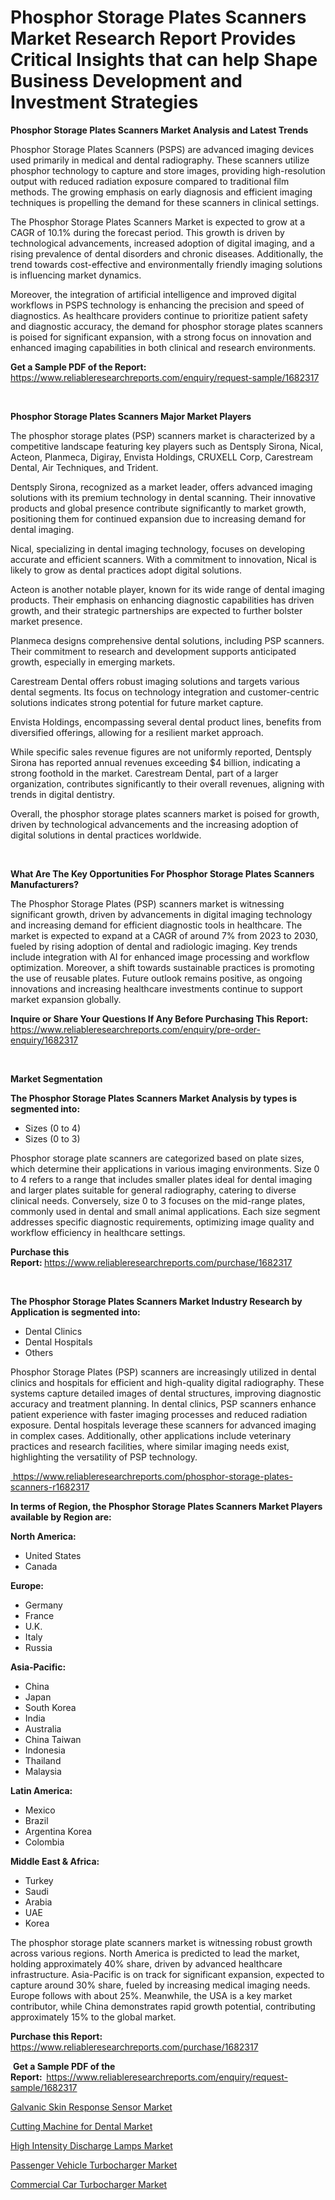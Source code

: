 <p><h1>Phosphor Storage Plates Scanners Market Research Report Provides Critical Insights that can help Shape Business Development and Investment Strategies</h1></p><p><strong>Phosphor Storage Plates Scanners Market Analysis and Latest Trends</strong></p>
<p><p>Phosphor Storage Plates Scanners (PSPS) are advanced imaging devices used primarily in medical and dental radiography. These scanners utilize phosphor technology to capture and store images, providing high-resolution output with reduced radiation exposure compared to traditional film methods. The growing emphasis on early diagnosis and efficient imaging techniques is propelling the demand for these scanners in clinical settings.</p><p>The Phosphor Storage Plates Scanners Market is expected to grow at a CAGR of 10.1% during the forecast period. This growth is driven by technological advancements, increased adoption of digital imaging, and a rising prevalence of dental disorders and chronic diseases. Additionally, the trend towards cost-effective and environmentally friendly imaging solutions is influencing market dynamics. </p><p>Moreover, the integration of artificial intelligence and improved digital workflows in PSPS technology is enhancing the precision and speed of diagnostics. As healthcare providers continue to prioritize patient safety and diagnostic accuracy, the demand for phosphor storage plates scanners is poised for significant expansion, with a strong focus on innovation and enhanced imaging capabilities in both clinical and research environments.</p></p>
<p><strong>Get a Sample PDF of the Report:&nbsp;</strong> <a href="https://www.reliableresearchreports.com/enquiry/request-sample/1682317?utm_campaign=5&utm_medium=2&utm_source=Github&utm_content=ia&utm_term=01102024&utm_id=phosphor-storage-plates-scanners">https://www.reliableresearchreports.com/enquiry/request-sample/1682317</a></p>
<p>&nbsp;</p>
<p><strong>Phosphor Storage Plates Scanners Major Market Players</strong></p>
<p><p>The phosphor storage plates (PSP) scanners market is characterized by a competitive landscape featuring key players such as Dentsply Sirona, Nical, Acteon, Planmeca, Digiray, Envista Holdings, CRUXELL Corp, Carestream Dental, Air Techniques, and Trident. </p><p>Dentsply Sirona, recognized as a market leader, offers advanced imaging solutions with its premium technology in dental scanning. Their innovative products and global presence contribute significantly to market growth, positioning them for continued expansion due to increasing demand for dental imaging.</p><p>Nical, specializing in dental imaging technology, focuses on developing accurate and efficient scanners. With a commitment to innovation, Nical is likely to grow as dental practices adopt digital solutions.</p><p>Acteon is another notable player, known for its wide range of dental imaging products. Their emphasis on enhancing diagnostic capabilities has driven growth, and their strategic partnerships are expected to further bolster market presence.</p><p>Planmeca designs comprehensive dental solutions, including PSP scanners. Their commitment to research and development supports anticipated growth, especially in emerging markets.</p><p>Carestream Dental offers robust imaging solutions and targets various dental segments. Its focus on technology integration and customer-centric solutions indicates strong potential for future market capture.</p><p>Envista Holdings, encompassing several dental product lines, benefits from diversified offerings, allowing for a resilient market approach.</p><p>While specific sales revenue figures are not uniformly reported, Dentsply Sirona has reported annual revenues exceeding $4 billion, indicating a strong foothold in the market. Carestream Dental, part of a larger organization, contributes significantly to their overall revenues, aligning with trends in digital dentistry.</p><p>Overall, the phosphor storage plates scanners market is poised for growth, driven by technological advancements and the increasing adoption of digital solutions in dental practices worldwide.</p></p>
<p>&nbsp;</p>
<p><strong>What Are The Key Opportunities For Phosphor Storage Plates Scanners Manufacturers?</strong></p>
<p><p>The Phosphor Storage Plates (PSP) scanners market is witnessing significant growth, driven by advancements in digital imaging technology and increasing demand for efficient diagnostic tools in healthcare. The market is expected to expand at a CAGR of around 7% from 2023 to 2030, fueled by rising adoption of dental and radiologic imaging. Key trends include integration with AI for enhanced image processing and workflow optimization. Moreover, a shift towards sustainable practices is promoting the use of reusable plates. Future outlook remains positive, as ongoing innovations and increasing healthcare investments continue to support market expansion globally.</p></p>
<p><strong>Inquire or Share Your Questions If Any Before Purchasing This Report:</strong> <a href="https://www.reliableresearchreports.com/enquiry/pre-order-enquiry/1682317?utm_campaign=5&utm_medium=2&utm_source=Github&utm_content=ia&utm_term=01102024&utm_id=phosphor-storage-plates-scanners">https://www.reliableresearchreports.com/enquiry/pre-order-enquiry/1682317</a></p>
<p>&nbsp;</p>
<p><strong>Market Segmentation</strong></p>
<p><strong>The Phosphor Storage Plates Scanners Market Analysis by types is segmented into:</strong></p>
<p><ul><li>Sizes (0 to 4)</li><li>Sizes (0 to 3)</li></ul></p>
<p><p>Phosphor storage plate scanners are categorized based on plate sizes, which determine their applications in various imaging environments. Size 0 to 4 refers to a range that includes smaller plates ideal for dental imaging and larger plates suitable for general radiography, catering to diverse clinical needs. Conversely, size 0 to 3 focuses on the mid-range plates, commonly used in dental and small animal applications. Each size segment addresses specific diagnostic requirements, optimizing image quality and workflow efficiency in healthcare settings.</p></p>
<p><strong>Purchase this Report:&nbsp;</strong><a href="https://www.reliableresearchreports.com/purchase/1682317?utm_campaign=5&utm_medium=2&utm_source=Github&utm_content=ia&utm_term=01102024&utm_id=phosphor-storage-plates-scanners">https://www.reliableresearchreports.com/purchase/1682317</a></p>
<p>&nbsp;</p>
<p><strong>The Phosphor Storage Plates Scanners Market Industry Research by Application is segmented into:</strong></p>
<p><ul><li>Dental Clinics</li><li>Dental Hospitals</li><li>Others</li></ul></p>
<p><p>Phosphor Storage Plates (PSP) scanners are increasingly utilized in dental clinics and hospitals for efficient and high-quality digital radiography. These systems capture detailed images of dental structures, improving diagnostic accuracy and treatment planning. In dental clinics, PSP scanners enhance patient experience with faster imaging processes and reduced radiation exposure. Dental hospitals leverage these scanners for advanced imaging in complex cases. Additionally, other applications include veterinary practices and research facilities, where similar imaging needs exist, highlighting the versatility of PSP technology.</p></p>
<p><a href="https://www.reliableresearchreports.com/phosphor-storage-plates-scanners-r1682317?utm_campaign=5&utm_medium=2&utm_source=Github&utm_content=ia&utm_term=01102024&utm_id=phosphor-storage-plates-scanners">&nbsp;https://www.reliableresearchreports.com/phosphor-storage-plates-scanners-r1682317</a></p>
<p><strong>In terms of Region, the Phosphor Storage Plates Scanners Market Players available by Region are:</strong></p>
<p>
    <p> <strong> North America: </strong>
        <ul>
            <li>United States</li>
            <li>Canada</li>
        </ul>
        </p> 
    <p> <strong> Europe: </strong>
        <ul>
            <li>Germany</li>
            <li>France</li>
            <li>U.K.</li>
            <li>Italy</li>
            <li>Russia</li>
        </ul>
        </p> 
    <p> <strong> Asia-Pacific: </strong>
        <ul>
            <li>China</li>
            <li>Japan</li>
            <li>South Korea</li>
            <li>India</li>
            <li>Australia</li>
            <li>China Taiwan</li>
            <li>Indonesia</li>
            <li>Thailand</li>
            <li>Malaysia</li>
        </ul>
        </p> 
    <p> <strong> Latin America: </strong>
        <ul>
            <li>Mexico</li>
            <li>Brazil</li>
            <li>Argentina Korea</li>
            <li>Colombia</li>
        </ul>
        </p> 
    <p> <strong> Middle East & Africa: </strong>
        <ul>
            <li>Turkey</li>
            <li>Saudi</li>
            <li>Arabia</li>
            <li>UAE</li>
            <li>Korea</li>
        </ul>
    </p>
    </p>
<p><p>The phosphor storage plate scanners market is witnessing robust growth across various regions. North America is predicted to lead the market, holding approximately 40% share, driven by advanced healthcare infrastructure. Asia-Pacific is on track for significant expansion, expected to capture around 30% share, fueled by increasing medical imaging needs. Europe follows with about 25%. Meanwhile, the USA is a key market contributor, while China demonstrates rapid growth potential, contributing approximately 15% to the global market.</p></p>
<p><strong>Purchase this Report: </strong><a href="https://www.reliableresearchreports.com/purchase/1682317?utm_campaign=5&utm_medium=2&utm_source=Github&utm_content=ia&utm_term=01102024&utm_id=phosphor-storage-plates-scanners">https://www.reliableresearchreports.com/purchase/1682317</a></p>
<p>&nbsp;<strong>Get a Sample PDF of the Report:&nbsp;&nbsp;</strong><a href="https://www.reliableresearchreports.com/enquiry/request-sample/1682317?utm_campaign=5&utm_medium=2&utm_source=Github&utm_content=ia&utm_term=01102024&utm_id=phosphor-storage-plates-scanners">https://www.reliableresearchreports.com/enquiry/request-sample/1682317</a></p>
<p><strong></strong></p>
<p><p><a href="https://issuu.com/reportprime-2/docs/galvanic-skin-response-sensor-marke_780ae5d4f62055?utm_campaign=5&utm_medium=2&utm_source=Github&utm_content=ia&utm_term=01102024&utm_id=phosphor-storage-plates-scanners">Galvanic Skin Response Sensor Market</a></p><p><a href="https://github.com/AnnDiaz698/Market-Research-Report-List-1/blob/main/cutting-machine-for-dental-market.md?utm_campaign=5&utm_medium=2&utm_source=Github&utm_content=ia&utm_term=01102024&utm_id=phosphor-storage-plates-scanners">Cutting Machine for Dental Market</a></p><p><a href="https://www.linkedin.com/pulse/evaluating-global-high-intensity-discharge-lamps-market-trends-zefpf?utm_campaign=5&utm_medium=2&utm_source=Github&utm_content=ia&utm_term=01102024&utm_id=phosphor-storage-plates-scanners">High Intensity Discharge Lamps Market</a></p><p><a href="https://medium.com/@vanessa.grant665567/passenger-vehicle-turbocharger-market-size-growth-trends-and-industry-analysis-by-type-by-a63d8c96a63c?utm_campaign=5&utm_medium=2&utm_source=Github&utm_content=ia&utm_term=01102024&utm_id=phosphor-storage-plates-scanners">Passenger Vehicle Turbocharger Market</a></p><p><a href="https://medium.com/@vanessa.grant665567/global-commercial-car-turbocharger-market-exploring-market-share-market-trends-and-future-growth-346460efb954?postPublishedType=repub&utm_campaign=5&utm_medium=2&utm_source=Github&utm_content=ia&utm_term=01102024&utm_id=phosphor-storage-plates-scanners">Commercial Car Turbocharger Market</a></p></p>